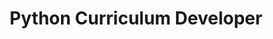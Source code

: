 ---
name: "Oscar O'Brien"
group: "member"
title: "Python Curriculum Developer"
pronouns: "he/him"
graduating_year: 2023
---